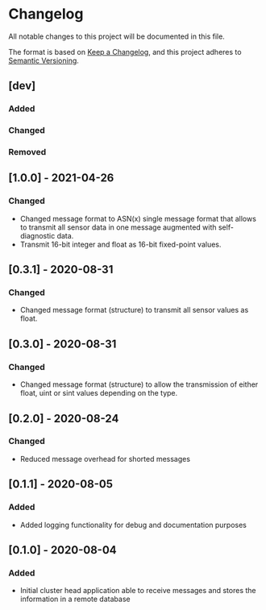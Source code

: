 # Changelog
All notable changes to this project will be documented in this file.

The format is based on [Keep a Changelog](https://keepachangelog.com/en/1.0.0/), and this project adheres to [Semantic Versioning](https://semver.org/spec/v2.0.0.html).

## [dev]
### Added
### Changed
### Removed

## [1.0.0] - 2021-04-26
### Changed
- Changed message format to ASN(x) single message format that allows to transmit all sensor data in one message augmented with self-diagnostic data.
- Transmit 16-bit integer and float as 16-bit fixed-point values.

## [0.3.1] - 2020-08-31
### Changed
- Changed message format (structure) to transmit all sensor values as float.

## [0.3.0] - 2020-08-31
### Changed
- Changed message format (structure) to allow the transmission of either float, uint or sint values depending on the type.

## [0.2.0] - 2020-08-24
### Changed
- Reduced message overhead for shorted messages

## [0.1.1] - 2020-08-05
### Added
- Added logging functionality for debug and documentation purposes

## [0.1.0] - 2020-08-04
### Added
- Initial cluster head application able to receive messages and stores the information in a remote database
